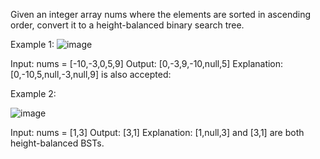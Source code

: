 Given an integer array nums where the elements are sorted in ascending order, convert it to a 
height-balanced
 binary search tree.

 

Example 1:
![image](https://github.com/Deep-De-coder/DAILY_CP/assets/61946392/8d4e2056-aeb9-4dbb-9833-fcaa2eb0dcb6)



Input: nums = [-10,-3,0,5,9]
Output: [0,-3,9,-10,null,5]
Explanation: [0,-10,5,null,-3,null,9] is also accepted:

Example 2:

![image](https://github.com/Deep-De-coder/DAILY_CP/assets/61946392/3bd29cbb-b8d7-4496-82fb-8cad66e95852)

Input: nums = [1,3]
Output: [3,1]
Explanation: [1,null,3] and [3,1] are both height-balanced BSTs.
